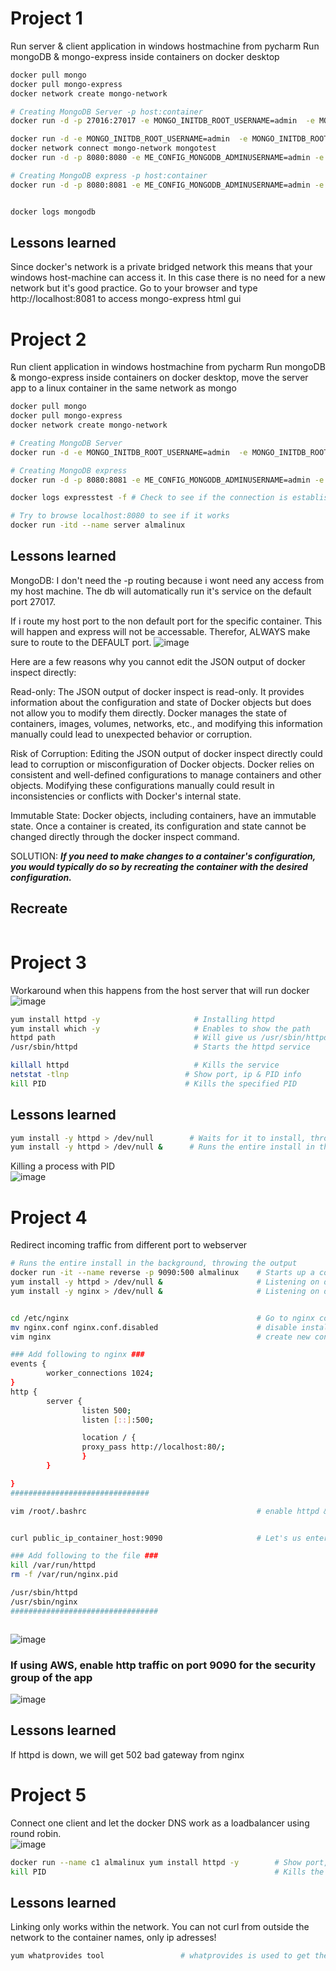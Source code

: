 



# Project 1
Run server & client application in windows hostmachine from pycharm
Run mongoDB & mongo-express inside containers on docker desktop

```bash
docker pull mongo
docker pull mongo-express
docker network create mongo-network

# Creating MongoDB Server -p host:container
docker run -d -p 27016:27017 -e MONGO_INITDB_ROOT_USERNAME=admin  -e MONGO_INITDB_ROOT_PASSWORD=admin --name mongodb --net mongo-network mongo

docker run -d -e MONGO_INITDB_ROOT_USERNAME=admin  -e MONGO_INITDB_ROOT_PASSWORD=admin --name mongotest mongo
docker network connect mongo-network mongotest
docker run -d -p 8080:8080 -e ME_CONFIG_MONGODB_ADMINUSERNAME=admin -e ME_CONFIG_MONGODB_ADMINPASSWORD=admin --net mongo-network --name expresstest -e ME_CONFIG_MONGODB_SERVER=mongotest mongo-express

# Creating MongoDB express -p host:container
docker run -d -p 8080:8081 -e ME_CONFIG_MONGODB_ADMINUSERNAME=admin -e ME_CONFIG_MONGODB_ADMINPASSWORD=admin --net mongo-network --name mongo-express -e ME_CONFIG_MONGODB_SERVER=mongodb mongo-express


docker logs mongodb
```

## Lessons learned
Since docker's network is a private bridged network this means that your windows host-machine can access it. In this case there is no need for a new network but it's good practice.
Go to your browser and type http://localhost:8081 to access mongo-express html gui


# Project 2
Run client application in windows hostmachine from pycharm
Run mongoDB & mongo-express inside containers on docker desktop, move the server app to a linux container in the same network as mongo
```bash
docker pull mongo
docker pull mongo-express
docker network create mongo-network

# Creating MongoDB Server
docker run -d -e MONGO_INITDB_ROOT_USERNAME=admin  -e MONGO_INITDB_ROOT_PASSWORD=admin --name mongotest --net mongo-network mongo

# Creating MongoDB express
docker run -d -p 8080:8081 -e ME_CONFIG_MONGODB_ADMINUSERNAME=admin -e ME_CONFIG_MONGODB_ADMINPASSWORD=admin --net mongo-network --name expresstest -e ME_CONFIG_MONGODB_SERVER=mongodb mongo-express

docker logs expresstest -f # Check to see if the connection is established

# Try to browse localhost:8080 to see if it works
docker run -itd --name server almalinux

```


## Lessons learned
MongoDB: I don't need the -p routing because i wont need any access from my host machine. The db will automatically run it's service on the default port 27017.

If i route my host port to the non default port for the specific container. This will happen and express will not be accessable.
Therefor, ALWAYS make sure to route to the DEFAULT port.
![image](https://github.com/Keeriiim/Docker/assets/117115289/2a237ff6-2c80-4ebb-ace9-b3deeb33b3c3)  

Here are a few reasons why you cannot edit the JSON output of docker inspect directly:

Read-only: The JSON output of docker inspect is read-only. It provides information about the configuration and state of Docker objects but does not allow you to modify them directly. Docker manages the state of containers, images, volumes, networks, etc., 
and modifying this information manually could lead to unexpected behavior or corruption.

Risk of Corruption: Editing the JSON output of docker inspect directly could lead to corruption or misconfiguration of Docker objects. Docker relies on consistent and well-defined configurations to manage containers and other objects. 
Modifying these configurations manually could result in inconsistencies or conflicts with Docker's internal state.

Immutable State: Docker objects, including containers, have an immutable state. Once a container is created, its configuration and state cannot be changed directly through the docker inspect command. 

SOLUTION: ***If you need to make changes to a container's configuration, you would typically do so by recreating the container with the desired configuration.***

## Recreate
```bash

```



# Project 3 
Workaround when this happens from the host server that will run docker
![image](https://github.com/Keeriiim/Docker/assets/117115289/432b2d7c-1881-4cc8-9816-f226e3595676)  

```bash
yum install httpd -y                     # Installing httpd
yum install which -y                     # Enables to show the path
httpd path                               # Will give us /usr/sbin/httpd which is the executable meaning same as running systemctl start httpd
/usr/sbin/httpd                          # Starts the httpd service

killall httpd                            # Kills the service
netstat -tlnp                          # Show port, ip & PID info
kill PID                               # Kills the specified PID
```


## Lessons learned
```bash
yum install -y httpd > /dev/null        # Waits for it to install, throwing the output
yum install -y httpd > /dev/null &      # Runs the entire install in the background, throwing the output
```
Killing a process with PID  
![image](https://github.com/Keeriiim/Docker/assets/117115289/5fd8ccb5-e6e1-493e-9b5a-664c6286d320)  

# Project 4
Redirect incoming traffic from different port to webserver

```bash
# Runs the entire install in the background, throwing the output
docker run -it --name reverse -p 9090:500 almalinux    # Starts up a container that listens to traffic on port 500
yum install -y httpd > /dev/null &                     # Listening on default port 80
yum install -y nginx > /dev/null &                     # Listening on default port 80


cd /etc/nginx                                          # Go to nginx config file 
mv nginx.conf nginx.conf.disabled                      # disable installed config file
vim nginx                                              # create new config to listen on port 500 

### Add following to nginx ###
events {
        worker_connections 1024;
}
http {
        server {
                listen 500;
                listen [::]:500;

                location / {
                proxy_pass http://localhost:80/;
                }
        }

}
###############################

vim /root/.bashrc                                      # enable httpd & nginx on startup if container shuts down


curl public_ip_container_host:9090                     # Let's us enter from the specified hostport

### Add following to the file ###
kill /var/run/httpd
rm -f /var/run/nginx.pid

/usr/sbin/httpd
/usr/sbin/nginx
#################################



```
![image](https://github.com/Keeriiim/Docker/assets/117115289/8c888b23-30bb-4caa-808f-9a9320e61f41)

### If using AWS, enable http traffic on port 9090 for the security group of the app
![image](https://github.com/Keeriiim/Docker/assets/117115289/7f61788d-7150-4395-9ec4-b0b0974668c2)  

## Lessons learned
If httpd is down, we will get 502 bad gateway from nginx



# Project 5
Connect one client and let the docker DNS work as a loadbalancer using round robin.  
![image](https://github.com/Keeriiim/Docker/assets/117115289/4e2b0adf-a98f-4418-87d4-745a82655f3f)  
```bash
docker run --name c1 almalinux yum install httpd -y        # Show port, ip & PID info
kill PID                                                   # Kills the specified PID
```



 ## Lessons learned
 Linking only works within the network. You can not curl from outside the network to the container names, only ip adresses!

```bash
yum whatprovides tool                 # whatprovides is used to get the package name of the tool you want to use
```
 






